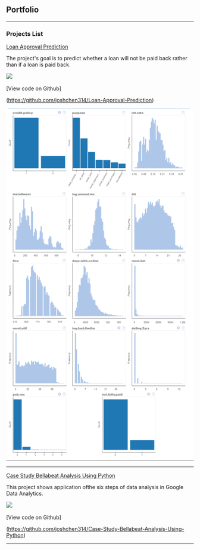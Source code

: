 ## Portfolio

---

### Projects List

[Loan Approval Prediction](/Loan-Approval-Prediction)

The project's goal is to predict whether a loan will not be paid back rather than if a loan is paid back.

[![](https://img.shields.io/badge/Python-white?logo=Python)](#) 

[View code on Github]

(https://github.com/joshchen314/Loan-Approval-Prediction)

<img src="images/P00120230418.PNG?raw=true"/>

---
[Case Study Bellabeat Analysis Using Python](/Case-Study-Bellabeat-Analysis-Using-Python)

This project shows application ofthe six steps of data analysis in Google Data Analytics. 

[![](https://img.shields.io/badge/Python-white?logo=Python)](#) 

[View code on Github]

(https://github.com/joshchen314/Case-Study-Bellabeat-Analysis-Using-Python)

---
